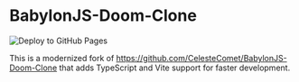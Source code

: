 # BabylonJS-Doom-Clone

![Deploy to GitHub Pages](https://github.com/Symbitic/BabylonJS-Doom-Clone/actions/workflows/deploy.yml/badge.svg)

This is a modernized fork of <https://github.com/CelesteComet/BabylonJS-Doom-Clone> that adds TypeScript and Vite support for faster development.
